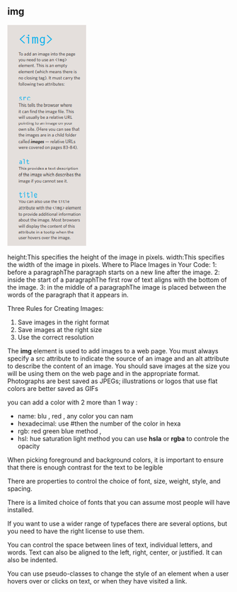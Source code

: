 ## img 
![](17.PNG)




height:This specifies the height of the image in pixels.
width:This specifies the width of the image in pixels.
Where to Place Images in Your Code:
1: before a paragraphThe paragraph starts on a new line after the image.
2: inside the start of a paragraphThe first row of text aligns with the bottom of the image.
3: in the middle of a paragraphThe image is placed between the words of the paragraph that it appears in.

Three Rules for Creating Images:
1. Save images in the right format
2. Save images at the right size
3. Use the correct resolution

The **img** element is used to add images to a web page.
 You must always specify a src attribute to indicate the source of an image and an alt attribute to describe the content of an image.
 You should save images at the size you will be using them on the web page and in the appropriate format.
Photographs are best saved as JPEGs; illustrations or logos that use flat colors are better saved as GIFs

you can add a color with 2 more than 1 way :
* name: blu , red , any color you can nam 
* hexadecimal: use #then the number of the color in hexa
* rgb: red green blue method ,
* hsl: hue saturation light method
you can use **hsla** or **rgba** to controle the opacity 

When picking foreground and background colors, it is important to ensure that there is enough contrast for the text to be legible


There are properties to control the choice of font, size, weight, style, and spacing.

There is a limited choice of fonts that you can assume most people will have installed.

If you want to use a wider range of typefaces there are several options, but you need to have the right license to use them.

You can control the space between lines of text, individual letters, and words. Text can also be aligned to the left, right, center, or justified. It can also be indented.

You can use pseudo-classes to change the style of an  element when a user hovers over or clicks on text, or  when they have visited a link.




